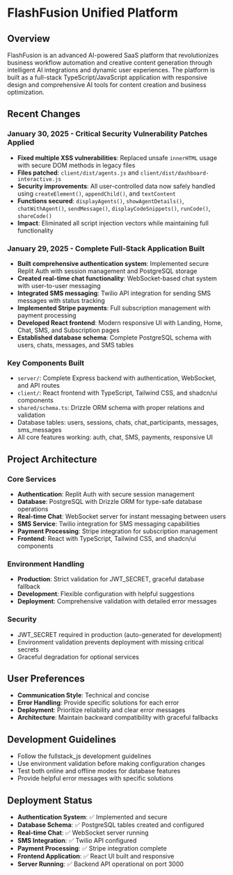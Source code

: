 # FlashFusion Unified Platform

## Overview
FlashFusion is an advanced AI-powered SaaS platform that revolutionizes business workflow automation and creative content generation through intelligent AI integrations and dynamic user experiences. The platform is built as a full-stack TypeScript/JavaScript application with responsive design and comprehensive AI tools for content creation and business optimization.

## Recent Changes

### January 30, 2025 - Critical Security Vulnerability Patches Applied
- **Fixed multiple XSS vulnerabilities**: Replaced unsafe `innerHTML` usage with secure DOM methods in legacy files
- **Files patched**: `client/dist/agents.js` and `client/dist/dashboard-interactive.js`
- **Security improvements**: All user-controlled data now safely handled using `createElement()`, `appendChild()`, and `textContent`
- **Functions secured**: `displayAgents()`, `showAgentDetails()`, `chatWithAgent()`, `sendMessage()`, `displayCodeSnippets()`, `runCode()`, `shareCode()`
- **Impact**: Eliminated all script injection vectors while maintaining full functionality

### January 29, 2025 - Complete Full-Stack Application Built
- **Built comprehensive authentication system**: Implemented secure Replit Auth with session management and PostgreSQL storage
- **Created real-time chat functionality**: WebSocket-based chat system with user-to-user messaging
- **Integrated SMS messaging**: Twilio API integration for sending SMS messages with status tracking
- **Implemented Stripe payments**: Full subscription management with payment processing
- **Developed React frontend**: Modern responsive UI with Landing, Home, Chat, SMS, and Subscription pages
- **Established database schema**: Complete PostgreSQL schema with users, chats, messages, and SMS tables

### Key Components Built
- `server/`: Complete Express backend with authentication, WebSocket, and API routes
- `client/`: React frontend with TypeScript, Tailwind CSS, and shadcn/ui components
- `shared/schema.ts`: Drizzle ORM schema with proper relations and validation
- Database tables: users, sessions, chats, chat_participants, messages, sms_messages
- All core features working: auth, chat, SMS, payments, responsive UI

## Project Architecture

### Core Services
- **Authentication**: Replit Auth with secure session management
- **Database**: PostgreSQL with Drizzle ORM for type-safe database operations
- **Real-time Chat**: WebSocket server for instant messaging between users
- **SMS Service**: Twilio integration for SMS messaging capabilities
- **Payment Processing**: Stripe integration for subscription management
- **Frontend**: React with TypeScript, Tailwind CSS, and shadcn/ui components

### Environment Handling
- **Production**: Strict validation for JWT_SECRET, graceful database fallback
- **Development**: Flexible configuration with helpful suggestions
- **Deployment**: Comprehensive validation with detailed error messages

### Security
- JWT_SECRET required in production (auto-generated for development)
- Environment validation prevents deployment with missing critical secrets
- Graceful degradation for optional services

## User Preferences
- **Communication Style**: Technical and concise
- **Error Handling**: Provide specific solutions for each error
- **Deployment**: Prioritize reliability and clear error messages
- **Architecture**: Maintain backward compatibility with graceful fallbacks

## Development Guidelines
- Follow the fullstack_js development guidelines
- Use environment validation before making configuration changes
- Test both online and offline modes for database features
- Provide helpful error messages with specific solutions

## Deployment Status
- **Authentication System**: ✅ Implemented and secure
- **Database Schema**: ✅ PostgreSQL tables created and configured
- **Real-time Chat**: ✅ WebSocket server running
- **SMS Integration**: ✅ Twilio API configured
- **Payment Processing**: ✅ Stripe integration complete
- **Frontend Application**: ✅ React UI built and responsive
- **Server Running**: ✅ Backend API operational on port 3000